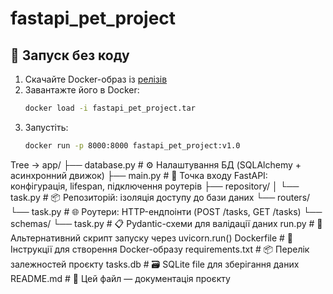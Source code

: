 # fastapi_pet_project

## 🚀 Запуск без коду

1. Скачайте Docker-образ із [релізів](https://github.com/Boryslavsky2003/fastapi_pet_project/releases/tag/v1.0)
2. Завантажте його в Docker:
   ```bash
   docker load -i fastapi_pet_project.tar
3. Запустіть:
   ```bash
   docker run -p 8000:8000 fastapi_pet_project:v1.0

Tree -> app/
├── database.py      # ⚙️ Налаштування БД (SQLAlchemy + асинхронний движок)
├── main.py          # 🚀 Точка входу FastAPI: конфігурація, lifespan, підключення роутерів
├── repository/
│   └── task.py      # 📦 Репозиторій: ізоляція доступу до бази даних
└── routers/
    └── task.py      # 🌐 Роутери: HTTP-ендпоінти (POST /tasks, GET /tasks)
└── schemas/
    └── task.py      # 📋 Pydantic-схеми для валідації даних
run.py               # 🧰 Альтернативний скрипт запуску через uvicorn.run()
Dockerfile          # 🐳 Інструкції для створення Docker-образу
requirements.txt    # 📦 Перелік залежностей проєкту
tasks.db            # 🗃️ SQLite file для зберігання даних
README.md           # 📝 Цей файл — документація проєкту
